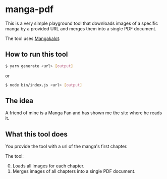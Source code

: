 # manga-pdf

This is a very simple playground tool that downloads images of a specific manga by a provided URL and merges them into a single PDF document.

The tool uses [Mangakalot](http://mangakakalot.com/).

## How to run this tool

```sh
$ yarn generate <url> [output]
```

or

```sh
$ node bin/index.js <url> [output]
```

## The idea

A friend of mine is a Manga Fan and has shown me the site where he reads it.

## What this tool does

You provide the tool with a url of the manga's first chapter.

The tool:

0.  Loads all images for each chapter.
1.  Merges images of all chapters into a single PDF document.
